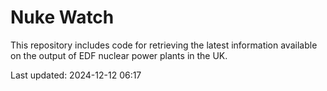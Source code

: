 # Nuke Watch

This repository includes code for retrieving the latest information available on the output of EDF nuclear power plants in the UK.

Last updated: 2024-12-12 06:17